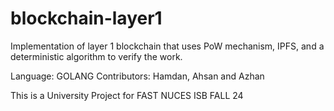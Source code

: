 # blockchain-layer1
Implementation of layer 1 blockchain that uses PoW mechanism, IPFS, and a deterministic algorithm to verify the work.

Language: GOLANG
Contributors: Hamdan, Ahsan and Azhan


This is a University Project for FAST NUCES ISB FALL 24
